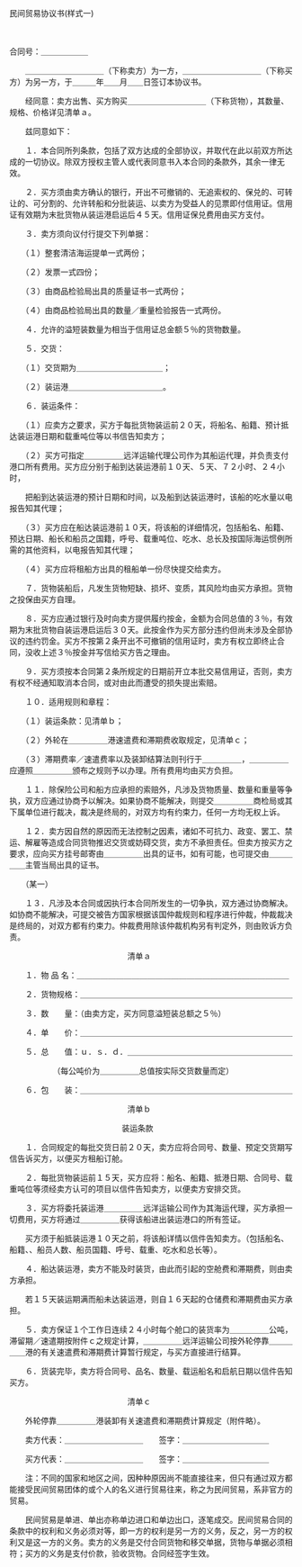 



民间贸易协议书(样式一)



 

　　　　　　　　　　　　　　　　　　　　　　　


 合同号：＿＿＿＿＿＿



　　＿＿＿＿＿＿＿＿＿＿（下称卖方）为一方，＿＿＿＿＿＿＿＿＿＿（下称买方）为另一方，于＿＿＿年＿＿月＿＿日签订本协议书。

　　经同意：卖方出售、买方购买＿＿＿＿＿＿＿＿＿＿（下称货物），其数量、规格、价格详见清单ａ。

　　兹同意如下：

　　１．本合同所列条款，包括了双方达成的全部协议，并取代在此以前双方所达成的一切协议。除双方授权主管人或代表同意书入本合同的条款外，其余一律无效。

　　２．买方须由卖方确认的银行，开出不可撤销的、无追索权的、保兑的、可转让的、可分割的、允许转船和分批装运、以卖方为受益人的见票即付信用证。信用证有效期为末批货物从装运港启运后４５天。信用证保兑费用由买方支付。

　　３．卖方须向议付行提交下列单据：

　　（１）整套清洁海运提单一式两份；

　　（２）发票一式四份；

　　（３）由商品检验局出具的质量证书一式两份；

　　（４）由商品检验局出具的数量／重量检验报告一式两份。

　　４．允许的溢短装数量为相当于信用证总金额５％的货物数量。

　　５．交货：

　　（１）交货期为＿＿＿＿＿＿＿＿＿＿＿；

　　（２）装运港＿＿＿＿＿＿＿＿＿＿＿＿。

　　６．装运条件：

　　（１）应卖方之要求，买方于每批货物装运前２０天，将船名、船籍、预计抵达装运港日期和载重吨位等以书信告知卖方；

　　（２）买方可指定＿＿＿＿＿远洋运输代理公司作为其船运代理，并负责支付港口所有费用。买方应分别于船到达装运港前１０天、５天、７２小时、２４小时，

　　把船到达装运港的预计日期和时间，以及船到达装运港时，该船的吃水量以电报告知其代理；

　　（３）买方应在船达装运港前１０天，将该船的详细情况，包括船名、船籍、预达日期、船长和船员之国籍，呼号、载重吨位、吃水、总长及按国际海运惯例所需的其他资料，以电报告知其代理；

　　（４）买方应将租船方出具的租船单一份尽快提交给卖方。

　　７．货物装船后，凡发生货物短缺、损坏、变质，其风险均由买方承担。货物之投保由买方自理。

　　８．买方应通过银行及时向卖方提供履约按金，金额为合同总值的３％，有效期为末批货物自装运港启运后３０天。此按金作为买方部分违约但尚未涉及全部协议的违约罚金。买方不按第２条开出不可撤销的信用证时，卖方有权立即终止合同，没收上述３％按金并写信给买方告之理由。

　　９．买方须按本合同第２条所规定的日期前开立本批交易信用证，否则，卖方有权不经通知取消本合同，或对由此而遭受的损失提出索赔。

　　１０．适用规则和章程：

　　（１）装运条款：见清单ｂ；

　　（２）外轮在＿＿＿＿＿港速遣费和滞期费收取规定，见清单ｃ；

　　（３）滞期费率／速遣费率以及装卸结算法则刊行于＿＿＿＿＿，＿＿＿＿＿应遵照＿＿＿＿＿颁布之规则予以办理。所有费用均由买方负担。

　　１１．除保险公司和船方应承担的索赔外，凡涉及货物质量、数量和重量等争执，双方应通过协商予以解决。如果协商不能解决，则提交＿＿＿＿＿商检局或其下属单位进行裁决，裁决是终局的，对双方均有约束力，任何一方均无权上诉。

　　１２．卖方因自然的原因而无法控制之因素，诸如不可抗力、政变、罢工、禁运、解雇等造成合同货物推迟交货或妨碍交货，卖方不承担责任。但卖方按买方之要求，应向买方挂号邮寄由＿＿＿＿＿出具的证书，如有可能，也可提交由＿＿＿＿＿主管当局出具的证书。　　　　　　　　　　　　　　　　　　　　　　　　　

　　（某一）

　　１３．凡涉及本合同或因执行本合同所发生的一切争执，双方通过协商解决。如协商不能解决，可提交被告方国家根据该国仲裁规则和程序进行仲裁，仲裁裁决是终局的，对双方都有约束力。仲裁费用除该仲裁机构另有判定外，则由败诉方负责。

　　　　　　　　　　　　　　　清单ａ

　　１．物 品 名：＿＿＿＿＿＿＿＿＿＿＿＿＿＿＿＿＿＿＿＿＿＿＿＿＿＿＿

　　２．货物规格：＿＿＿＿＿＿＿＿＿＿＿＿＿＿＿＿＿＿＿＿＿＿＿＿＿＿＿

　　３．数　　量：（由卖方定，买方同意溢短装总额之５％）

　　４．单　　价：＿＿＿＿＿＿＿＿＿＿＿＿＿＿＿＿＿＿＿＿＿＿＿＿＿＿＿

　　５．总　　值：ｕ．ｓ．ｄ．＿＿＿＿＿＿＿＿＿＿＿＿＿＿＿＿＿＿＿＿＿

　　　　　　（每公吨价为＿＿＿＿＿总值按实际交货数量而定）

　　６．包　　装：＿＿＿＿＿＿＿＿＿＿＿＿＿＿＿＿＿＿＿＿＿＿＿＿＿＿＿

　　　　　　　　　　　　　　　清单ｂ

　　　　　　　　　　　　　　 装运条款

　　１．合同规定的每批交货日前２０天，卖方应将合同号、数量、预定交货期写信告诉买方，以便买方租船订舱。

　　２．每批货物装运前１５天，买方应将：船名、船籍、抵港日期、合同号、载重吨位等须经卖方认可的项目以信件告知卖方，以便卖方安排交货。

　　３．买方将委托装运港＿＿＿＿＿远洋运输公司作为其海运代理，买方承担一切费用，买方将通过＿＿＿＿＿获得该船进出装运港口的所有签证。

　　买方须于船抵装运港１０天之前，将该船详情以信件告知卖方。（包括船名、船籍、、船员人数、船员国籍、呼号、载重、吃水和总长等）。

　　４．船达装运港，卖方不能及时装货，由此而引起的空舱费和滞期费，则由卖方承担。

　　若１５天装运期满而船未达装运港，则自１６天起的仓储费和滞期费由买方承担。

　　５．卖方保证１个工作日连续２４小时每个舱口的装货率为＿＿＿＿＿公吨，滞留期／速遣期按附件ｃ之规定计算，＿＿＿＿＿远洋运输公司按外轮停靠＿＿＿＿＿港的有关速遣费和滞期费计算暂行规定，与买方直接进行结算。

　　６．货装完毕，卖方将合同号、品名、数量、载运船名和启航日期以信件告知买方。　　　　　　　　　　　　　　　　　　

　　　　　　　　　　　　　　　清单ｃ

　　外轮停靠＿＿＿＿＿港装卸有关速遣费和滞期费计算规定（附件略）。

　　卖方代表：＿＿＿＿＿＿＿＿＿＿　　签字：＿＿＿＿＿＿＿＿＿＿＿

　　买方代表：＿＿＿＿＿＿＿＿＿＿　　签字：＿＿＿＿＿＿＿＿＿＿＿

　　注：不同的国家和地区之间，因种种原因尚不能直接往来，但只有通过双方都能接受民间贸易团体的或个人的名义进行贸易往来，称之为民间贸易，系非官方的贸易。

　　民间贸易是单进、单出亦称单边进口和单边出口，逐笔成交。民间贸易合同的条款中的权利和义务必须对等，即一方的权利是另一方的义务，反之，另一方的权利又是这一方的义务。卖方的义务是交付合同货物和移交单据，货物与单据必须相符；买方的义务是支付价款，验收货物。合同经签字生效。